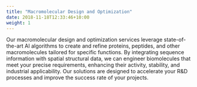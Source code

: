 ```yaml
---
title: "Macromolecular Design and Optimization"
date: 2018-11-18T12:33:46+10:00
weight: 1
---
```


Our macromolecular design and optimization services leverage state-of-the-art AI algorithms to create and refine proteins, peptides, and other macromolecules tailored for specific functions. By integrating sequence information with spatial structural data, we can engineer biomolecules that meet your precise requirements, enhancing their activity, stability, and industrial applicability. Our solutions are designed to accelerate your R&D processes and improve the success rate of your projects.

